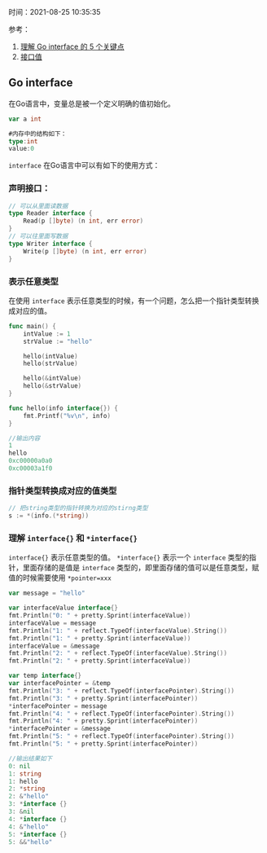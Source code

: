 时间：2021-08-25 10:35:35

参考：

1. [理解 Go interface 的 5 个关键点](https://sanyuesha.com/2017/07/22/how-to-understand-go-interface/)
2. [接口值](https://books.studygolang.com/gopl-zh/ch7/ch7-05.html)

## Go interface

在Go语言中，变量总是被一个定义明确的值初始化。

```go
var a int

#内存中的结构如下：
type:int
value:0
```

`interface`  在Go语言中可以有如下的使用方式：

### 声明接口：

```go
// 可以从里面读数据
type Reader interface {
	Read(p []byte) (n int, err error)
}
// 可以往里面写数据
type Writer interface {
	Write(p []byte) (n int, err error)
}
```

### 表示任意类型

在使用 `interface` 表示任意类型的时候，有一个问题，怎么把一个指针类型转换成对应的值。

```go
func main() {
	intValue := 1
	strValue := "hello"

	hello(intValue)
	hello(strValue)

	hello(&intValue)
	hello(&strValue)
}

func hello(info interface{}) {
	fmt.Printf("%v\n", info)
}

//输出内容
1
hello
0xc00000a0a0
0xc00003a1f0
```

### 指针类型转换成对应的值类型

```go
// 把string类型的指针转换为对应的stirng类型
s := *(info.(*string))
```

### 理解 `interface{}` 和 `*interface{}`

`interface{}` 表示任意类型的值。
`*interface{}` 表示一个 `interface` 类型的指针，里面存储的是值是 `interface` 类型的，即里面存储的值可以是任意类型，赋值的时候需要使用 `*pointer=xxx`

```go
var message = "hello"

var interfaceValue interface{}
fmt.Println("0: " + pretty.Sprint(interfaceValue))
interfaceValue = message
fmt.Println("1: " + reflect.TypeOf(interfaceValue).String())
fmt.Println("1: " + pretty.Sprint(interfaceValue))
interfaceValue = &message
fmt.Println("2: " + reflect.TypeOf(interfaceValue).String())
fmt.Println("2: " + pretty.Sprint(interfaceValue))

var temp interface{}
var interfacePointer = &temp
fmt.Println("3: " + reflect.TypeOf(interfacePointer).String())
fmt.Println("3: " + pretty.Sprint(interfacePointer))
*interfacePointer = message
fmt.Println("4: " + reflect.TypeOf(interfacePointer).String())
fmt.Println("4: " + pretty.Sprint(interfacePointer))
*interfacePointer = &message
fmt.Println("5: " + reflect.TypeOf(interfacePointer).String())
fmt.Println("5: " + pretty.Sprint(interfacePointer))

//输出结果如下
0: nil
1: string
1: hello
2: *string
2: &"hello"
3: *interface {}
3: &nil
4: *interface {}
4: &"hello"
5: *interface {}
5: &&"hello"
```






